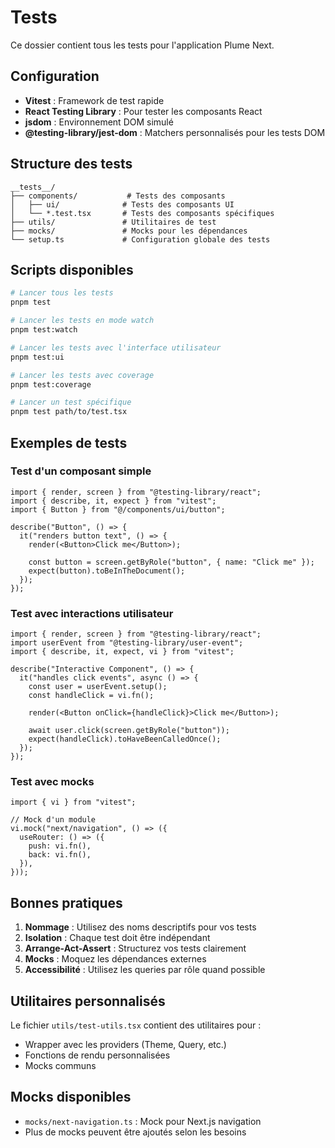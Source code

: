 # Tests

Ce dossier contient tous les tests pour l'application Plume Next.

## Configuration

- **Vitest** : Framework de test rapide
- **React Testing Library** : Pour tester les composants React
- **jsdom** : Environnement DOM simulé
- **@testing-library/jest-dom** : Matchers personnalisés pour les tests DOM

## Structure des tests

```
__tests__/
├── components/           # Tests des composants
│   ├── ui/              # Tests des composants UI
│   └── *.test.tsx       # Tests des composants spécifiques
├── utils/               # Utilitaires de test
├── mocks/               # Mocks pour les dépendances
└── setup.ts             # Configuration globale des tests
```

## Scripts disponibles

```bash
# Lancer tous les tests
pnpm test

# Lancer les tests en mode watch
pnpm test:watch

# Lancer les tests avec l'interface utilisateur
pnpm test:ui

# Lancer les tests avec coverage
pnpm test:coverage

# Lancer un test spécifique
pnpm test path/to/test.tsx
```

## Exemples de tests

### Test d'un composant simple

```tsx
import { render, screen } from "@testing-library/react";
import { describe, it, expect } from "vitest";
import { Button } from "@/components/ui/button";

describe("Button", () => {
  it("renders button text", () => {
    render(<Button>Click me</Button>);

    const button = screen.getByRole("button", { name: "Click me" });
    expect(button).toBeInTheDocument();
  });
});
```

### Test avec interactions utilisateur

```tsx
import { render, screen } from "@testing-library/react";
import userEvent from "@testing-library/user-event";
import { describe, it, expect, vi } from "vitest";

describe("Interactive Component", () => {
  it("handles click events", async () => {
    const user = userEvent.setup();
    const handleClick = vi.fn();

    render(<Button onClick={handleClick}>Click me</Button>);

    await user.click(screen.getByRole("button"));
    expect(handleClick).toHaveBeenCalledOnce();
  });
});
```

### Test avec mocks

```tsx
import { vi } from "vitest";

// Mock d'un module
vi.mock("next/navigation", () => ({
  useRouter: () => ({
    push: vi.fn(),
    back: vi.fn(),
  }),
}));
```

## Bonnes pratiques

1. **Nommage** : Utilisez des noms descriptifs pour vos tests
2. **Isolation** : Chaque test doit être indépendant
3. **Arrange-Act-Assert** : Structurez vos tests clairement
4. **Mocks** : Moquez les dépendances externes
5. **Accessibilité** : Utilisez les queries par rôle quand possible

## Utilitaires personnalisés

Le fichier `utils/test-utils.tsx` contient des utilitaires pour :

- Wrapper avec les providers (Theme, Query, etc.)
- Fonctions de rendu personnalisées
- Mocks communs

## Mocks disponibles

- `mocks/next-navigation.ts` : Mock pour Next.js navigation
- Plus de mocks peuvent être ajoutés selon les besoins
